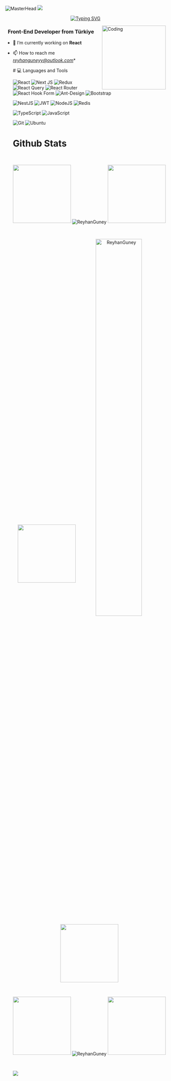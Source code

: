 ![MasterHead](https://i.hizliresim.com/rnbunns.png?_gl=1*1owgzi8*_ga*MTk2NzQ4NTk4OS4xNzMyMTc2ODA1*_ga_M9ZRXYS2YN*MTczMjE3NjgwNS4xLjEuMTczMjE3NzU1OC41Ny4wLjA.)
![](https://komarev.com/ghpvc/?username=ReyhanGuney&color=blue)
<div align="center">
  <a href="https://github.com/reyhang">
    <img
      src="https://readme-typing-svg.demolab.com?font=Fira+Code&size=28&duration=3000&pause=500&center=true&vCenter=true&width=435&lines=%e2%9c%a8+Reyhan+Güney+%e2%9c%a8;%f0%9f%93%9a+Software+Developer+%f0%9f%92%bb;Welcome+To+My+Profile+%f0%9f%91%80"
      alt="Typing SVG" />
  </a>
</div>

<img src="https://github.com/reyhang/reyhang/blob/main/img/EatSleepCodeRepeat.gif" alt="Coding" width=200 height=200
  align="right">

<h3 align="left">&nbsp; Front-End Developer from Türkiye</h3>

- 🔭 I’m currently working on **React**

- 📫 How to reach me *<reyhanguneyy@outlook.com>**

  <!--

<details>
  <summary>:zap: GitHub Stats</summary> 
-->
  # 💻 Languages and Tools

  ![React](https://img.shields.io/badge/react-%2320232a.svg?style=for-the-badge&logo=react&logoColor=%2361DAFB)
    ![Next JS](https://img.shields.io/badge/Next-black.svg?logo=next.js&style=for-the-badge&logoColor=white)
  ![Redux](https://img.shields.io/badge/redux-%23593d88.svg?style=for-the-badge&logo=redux&logoColor=white)
  ![React Query](https://img.shields.io/badge/-React%20Query-FF4154?style=for-the-badge&logo=react%20query&logoColor=white)
  ![React Router](https://img.shields.io/badge/React_Router-CA4245?style=for-the-badge&logo=react-router&logoColor=white)
  ![React Hook Form](https://img.shields.io/badge/React%20Hook%20Form-%23EC5990.svg?style=for-the-badge&logo=reacthookform&logoColor=white)
  ![Ant-Design](https://img.shields.io/badge/-AntDesign-%230170FE?style=for-the-badge&logo=ant-design&logoColor=white)
  ![Bootstrap](https://img.shields.io/badge/bootstrap-%23563D7C.svg?style=for-the-badge&logo=bootstrap&logoColor=white)

  ![NestJS](https://img.shields.io/badge/nestjs-%23E0234E.svg?style=for-the-badge&logo=nestjs&logoColor=white)
  ![JWT](https://img.shields.io/badge/JWT-black?style=for-the-badge&logo=JSON%20web%20tokens)
  ![NodeJS](https://img.shields.io/badge/node.js-6DA55F?style=for-the-badge&logo=node.js&logoColor=white)
  ![Redis](https://img.shields.io/badge/redis-%23DD0031.svg?style=for-the-badge&logo=redis&logoColor=white)
  
  ![TypeScript](https://img.shields.io/badge/typescript-%23007ACC.svg?style=for-the-badge&logo=typescript&logoColor=white)
  ![JavaScript](https://img.shields.io/badge/javascript-%23323330.svg?style=for-the-badge&logo=javascript&logoColor=%23F7DF1E)
   
  ![Git](https://img.shields.io/badge/git-%23F05033.svg?style=for-the-badge&logo=git&logoColor=white)
  ![Ubuntu](https://img.shields.io/badge/-Ubuntu-6F52B5.svg?logo=ubuntu&style=for-the-badge)

# Github Stats

  <br />

  <p align="center">
    <a>
      <img heigth="160" width="182" src="https://github.com/reyhang/reyhang/blob/main/img/Bird%20Wing%20Left.png">
      <img align="center"
        src="https://github-readme-stats.vercel.app/api?username=reyhang&theme=material-palenight&hide_border=false&include_all_commits=false&count_private=false"
        alt="ReyhanGuney" />
      <img heigth="160" width="182" src="https://github.com/reyhang/reyhang/blob/main/img/Bird%20Wing%20Right.png">
    </a>
  </p>

  <br />

  <p align="center">
    <a>
      <img heigth="160" width="182" src="https://github.com/reyhang/reyhang/blob/main/img/Bird%20Wing%20Left.png">
      <img align="center"
        src="https://github-readme-streak-stats.herokuapp.com/?user=reyhang&theme=material-palenight&hide_border=false"
        alt="ReyhanGuney" width="55%" />
      <img heigth="160" width="182" src="https://github.com/reyhang/reyhang/blob/main/img/Bird%20Wing%20Right.png">
    </a>
  </p>

  <br />

  <p align="center">
    <a>
      <img heigth="160" width="182"
        src="https://github.com/reyhang/reyhang/blob/main/img/Bird%20Wing%20Bottom%20Left.png">
      <img align="center"
        src="https://github-readme-stats.vercel.app/api/top-langs/?username=ReyhanGuney&theme=material-palenight&hide_border=false&include_all_commits=false&count_private=false&layout=compact"
        alt="ReyhanGuney" />
      <img heigth="160" width="182"
        src="https://github.com/reyhang/reyhang/blob/main/img/Bird%20Wing%20Bottom%20Right.png">
    </a>
  </p>

  <!--
 [![Top Langs](https://github-readme-stats.vercel.app/api/top-langs/?username=reyhang&layout=compact&langs_count=25&title_color=0000ee&text_color=ffffff&bg_color=000000&hide_border=true)](https://github.com/reyhang/github-readme-stats)
-->

  <br />

  ![](https://github-profile-trophy.vercel.app/?username=reyhang&theme=dracula&no-frame=false&no-bg=false&margin-w=4)

  <br />

  <br />

  <!--
</details>
-->

  <!--
<details>
   <summary>:zap: Languages and Tools</summary>
 -->
